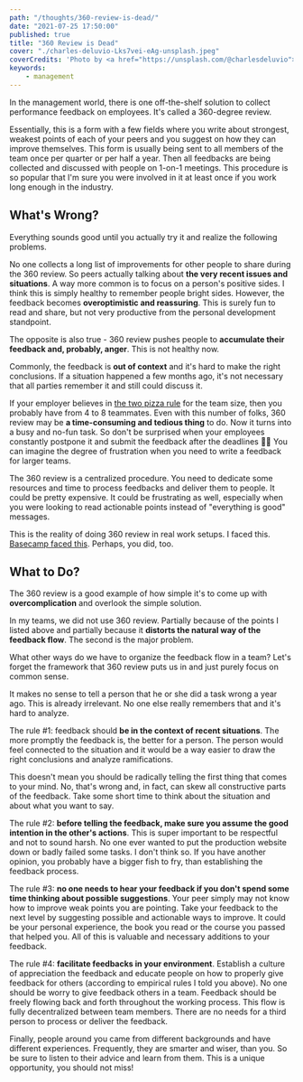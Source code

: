 ```yaml
---
path: "/thoughts/360-review-is-dead/"
date: "2021-07-25 17:50:00"
published: true
title: "360 Review is Dead"
cover: "./charles-deluvio-Lks7vei-eAg-unsplash.jpeg"
coverCredits: 'Photo by <a href="https://unsplash.com/@charlesdeluvio">Charles Deluvio</a> on <a href="https://unsplash.com/s/photos/feedback">Unsplash</a>'
keywords:
    - management
---
```


In the management world, there is one off-the-shelf solution to collect performance feedback on employees. It's called a 360-degree review.

Essentially, this is a form with a few fields where you write about strongest, weakest points of each of your peers and you suggest on how they can improve themselves. This form is usually being sent to all members of the team once per quarter or per half a year. Then all feedbacks are being collected and discussed with people on 1-on-1 meetings. This procedure is so popular that I'm sure you were involved in it at least once if you work long enough in the industry.

## What's Wrong?

Everything sounds good until you actually try it and realize the following problems.

No one collects a long list of improvements for other people to share during the 360 review. So peers actually talking about **the very recent issues and situations**. A way more common is to focus on a person's positive sides. I think this is simply healthy to remember people bright sides. However, the feedback becomes **overoptimistic and reassuring**. This is surely fun to read and share, but not very productive from the personal development standpoint.

The opposite is also true - 360 review pushes people to **accumulate their feedback and, probably, anger**. This is not healthy now.

Commonly, the feedback is **out of context** and it's hard to make the right conclusions. If a situation happened a few months ago, it's not necessary that all parties remember it and still could discuss it.

If your employer believes in <a target="_blank" rel="noopener" href="https://www.theguardian.com/technology/2018/apr/24/the-two-pizza-rule-and-the-secret-of-amazons-success">the two pizza rule</a> for the team size, then you probably have from 4 to 8 teammates. Even with this number of folks, 360 review may be **a time-consuming and tedious thing** to do. Now it turns into a busy and no-fun task. So don't be surprised when your employees constantly postpone it and submit the feedback after the deadlines 🤷‍♂️ You can imagine the degree of frustration when you need to write a feedback for larger teams.

The 360 review is a centralized procedure. You need to dedicate some resources and time to process feedbacks and deliver them to people. It could be pretty expensive. It could be frustrating as well, especially when you were looking to read actionable points instead of "everything is good" messages.

This is the reality of doing 360 review in real work setups. I faced this. <a target="_blank" rel="noopener" href="https://world.hey.com/jason/changes-at-basecamp-7f32afc5">Basecamp faced this</a>. Perhaps, you did, too.

## What to Do?

The 360 review is a good example of how simple it's to come up with **overcomplication** and overlook the simple solution.

In my teams, we did not use 360 review. Partially because of the points I listed above and partially because it **distorts the natural way of the feedback flow**. The second is the major problem.

What other ways do we have to organize the feedback flow in a team? Let's forget the framework that 360 review puts us in and just purely focus on common sense.

It makes no sense to tell a person that he or she did a task wrong a year ago. This is already irrelevant. No one else really remembers that and it's hard to analyze.

The rule #1: feedback should **be in the context of recent situations**. The more promptly the feedback is, the better for a person. The person would feel connected to the situation and it would be a way easier to draw the right conclusions and analyze ramifications.

This doesn't mean you should be radically telling the first thing that comes to your mind. No, that's wrong and, in fact, can skew all constructive parts of the feedback. Take some short time to think about the situation and about what you want to say.

The rule #2: **before telling the feedback, make sure you assume the good intention in the other's actions**. This is super important to be respectful and not to sound harsh. No one ever wanted to put the production website down or badly failed some tasks. I don't think so. If you have another opinion, you probably have a bigger fish to fry, than establishing the feedback process.

The rule #3: **no one needs to hear your feedback if you don't spend some time thinking about possible suggestions**. Your peer simply may not know how to improve weak points you are pointing. Take your feedback to the next level by suggesting possible and actionable ways to improve. It could be your personal experience, the book you read or the course you passed that helped you. All of this is valuable and necessary additions to your feedback.

The rule #4: **facilitate feedbacks in your environment**. Establish a culture of appreciation the feedback and educate people on how to properly give feedback for others (according to empirical rules I told you above). No one should be worry to give feedback others in a team. Feedback should be freely flowing back and forth throughout the working process. This flow is fully decentralized between team members. There are no needs for a third person to process or deliver the feedback.

Finally, people around you came from different backgrounds and have different experiences. Frequently, they are smarter and wiser, than you. So be sure to listen to their advice and learn from them. This is a unique opportunity, you should not miss!